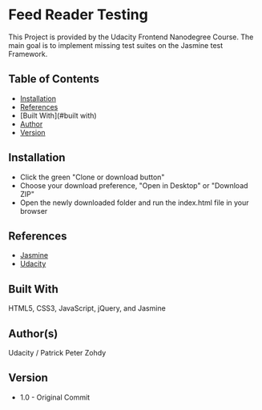 # Feed Reader Testing

This Project is provided by the Udacity Frontend Nanodegree Course. The main goal is to implement missing test suites on the Jasmine test Framework.

## Table of Contents

* [Installation](#installation)
* [References](#references)
* [Built With](#built with)
* [Author](#author)
* [Version](#version)

## Installation

* Click the green "Clone or download button"
* Choose your download preference, "Open in Desktop" or "Download ZIP"
* Open the newly downloaded folder and run the index.html file in your browser

## References

* [Jasmine](https://jasmine.github.io/)
* [Udacity](https://udacity.com/)

## Built With

HTML5, CSS3, JavaScript, jQuery, and Jasmine

## Author(s)

Udacity / Patrick Peter Zohdy

## Version

* 1.0 - Original Commit
